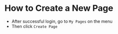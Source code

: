 # How to Create a New Page
* After successful login, go to `My Pages` on the menu
* Then click `Create Page`
